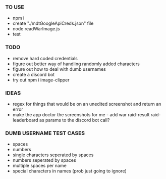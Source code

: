 ### TO USE
- npm i
- create "./mdtGoogleApiCreds.json" file
- node readWarImage.js
- test

### TODO
- remove hard coded credentials
- figure out better way of handling randomly added characters
- figure out how to deal with dumb usernames
- create a discord bot
- try out npm i image-clipper

### IDEAS
- regex for things that would be on an unedited screenshot and return an error
- make the app doctor the screenshots for me - add war raid-result raid-leaderboard as params to the discord bot call?

### DUMB USERNAME TEST CASES
- spaces
- numbers
- single characters seperated by spaces
- numbers seperated by spaces
- multiple spaces per name
- special characters in names (prob just going to ignore)